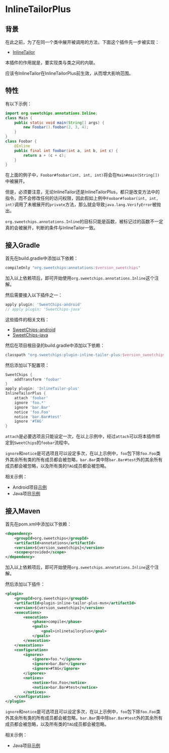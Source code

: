 # InlineTailorPlus

## 背景

在此之前，为了在同一个类中展开被调用的方法，下面这个插件先一步被实现：

- [InlineTailor](../plugin-inline-tailor/README.md)

本插件的作用就是，要实现类与类之间的内联。

应该令InlineTailor在InlineTailorPlus前生效，从而增大影响范围。

## 特性

有以下示例：

``` java
import org.sweetchips.annotations.Inline;
class Main {
    public static void main(String[] args) {
        new Foobar().foobar(2, 3, 4);
    }
}
class Foobar {
    @Inline
    public final int foobar(int a, int b, int c) {
        return a + (c + c);
    }
}
```

在上面的例子中，`Foobar#foobar(int, int, int)`将会在`Main#main(String[])`中被展开。

但是，必须要注意，无论InlineTailor还是InlineTailorPlus，都只是改变方法中的指令，而不会修改任何的访问权限，因此假如上例中`Foobar#foobar(int, int, int)`调用了未被展开的`private`方法，那么就会导致`java.lang.VerifyError`被抛出。

`org.sweetchips.annotations.Inline`的目标只能是函数，被标记过的函数不一定真的会被展开，判断的条件与InlineTailor一致。

## 接入Gradle

首先在build.gradle中添加以下依赖：

``` groovy
compileOnly "org.sweetchips:annotations:$version_sweetchips"
```

加入以上依赖项后，即可开始使用`org.sweetchips.annotations.Inline`这个注解。

然后需要接入以下插件之一：

``` groovy
apply plugin: 'SweetChips-android'
// apply plugin: 'SweetChips-java'
```

这些插件的相关文档：

- [SweetChips-android](../gradle-android/README.md)
- [SweetChips-java](../gradle-java/README.md)

然后在项目根目录的build.gradle中添加以下依赖：

``` groovy
classpath "org.sweetchips:plugin-inline-tailor-plus:$version_sweetchips"
```

然后添加以下配置项：

``` groovy
SweetChips {
    addTransform 'foobar'
}
apply plugin: 'InlineTailor-plus'
InlineTailorPlus {
    attach 'foobar'
    ignore 'foo.*'
    ignore 'bar.Bar'
    notice 'foo.Foo'
    notice 'bar.Bar#test'
    ignore '#TAG'
}
```

`attach`是必要选项且只能设定一次，在以上示例中，经过`attach`可以将本插件绑定到`SweetChips`的`foobar`流程中。

`ignore`和`notice`是可选项且可以设定多次，在以上示例中，`foo`包下除`foo.Foo`类外其余所有类的所有成员都会被忽略，`bar.Bar`类中除`bar.Bar#test`外的其余所有成员都会被忽略，以及所有类的`TAG`成员都会被忽略。

相关示例：

- Android项目[示例](../demo-app/config/plugin.gradle)
- Java项目[示例](../demo-main/config/plugin.gradle)

## 接入Maven

首先在pom.xml中添加以下依赖：

``` xml
<dependency>
    <groupId>org.sweetchips</groupId>
    <artifactId>annotations</artifactId>
    <version>${version_sweetchips}</version>
    <scope>provided</scope>
</dependency>
```

加入以上依赖项后，即可开始使用`org.sweetchips.annotations.Inline`这个注解。

然后添加以下插件：

``` xml
<plugin>
    <groupId>org.sweetchips</groupId>
    <artifactId>plugin-inline-tailor-plus-mvn</artifactId>
    <version>${version_sweetchips}</version>
    <executions>
        <execution>
            <phase>compile</phase>
            <goals>
                <goal>inlinetailorplus</goal>
            </goals>
        </execution>
    </executions>
    <configuration>
        <ignores>
            <ignore>foo.*</ignore>
            <ignore>bar.Bar</ignore>
            <ignore>#TAG</ignore>
        </ignores>
        <notices>
            <notice>foo.Foo</notice>
            <notice>bar.Bar#test</notice>
        </notices>
    </configuration>
</plugin>
```

`ignore`和`notice`是可选项且可以设定多次，在以上示例中，`foo`包下除`foo.Foo`类外其余所有类的所有成员都会被忽略，`bar.Bar`类中除`bar.Bar#test`外的其余所有成员都会被忽略，以及所有类的`TAG`成员都会被忽略。

相关示例：

- Java项目[示例](../demo-main/pom.xml)
